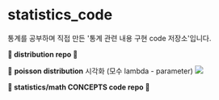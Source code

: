 # statistics_code
통계를 공부하며 직접 만든 '통계 관련 내용 구현 code 저장소'입니다.

<b>🌟 distribution repo 🌟</b>

👋 <b>poisson distribution</b> 시각화 (모수 lambda - parameter)
<a href = "https://github.com/SehyunPark/statistics_code/blob/main/distribution/poisson_distribution.ipynb"> <img src="https://img.shields.io/badge/Click_Me-EA4AAA?style=flat-square&logo=GitHub Sponsors&logoColor=white"/>
</a>

<b>🌟 statistics/math CONCEPTS code repo 🌟</b>
